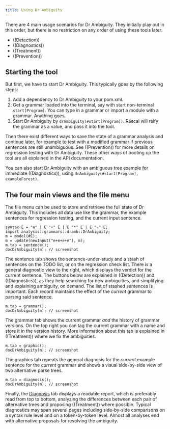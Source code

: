 ```yaml
---
title: Using Dr Ambiguity
---
```


There are 4 main usage scenarios for Dr Ambiguity. They initially play out in this order, but there is no
restriction on any order of using these tools later.

* ((Detection))
* ((Diagnostics))
* ((Treatment))
* ((Prevention))

## Starting the tool

But first, we have to start Dr Ambiguity. This typically goes by the following steps:
1. Add a dependency to Dr Ambiguity to your pom.xml.
2. Get a grammar loaded into the terminal, say with start non-terminal `start[Program]`. You can type in a grammar or import a module with a grammar. Anything goes.
3. Start Dr Ambiguity by `drAmbiguity(#start[Program])`. Rascal will reify the grammar as a value, and pass it into the tool.

Then there exist different ways to save the state of a grammar analysis and continue later,
for example to test with a modified grammar if previous sentences are still unambiguous. 
See ((Prevention)) for more details on regression testing with Dr Ambiguity.
These other ways of booting up the tool are all explained in the API documentation.

You can also start Dr Ambiguity with an ambiguous tree example for immediate ((Diagnostics)), using `drAmbiguity(#start[Program], exampleForest)`.

## The four main views and the file menu

The file menu can be used to store and retrieve the full state of Dr Ambiguity. This includes all data
use like the grammar, the example sentences for regression testing, and the current input sentence.

```rascal-prepare
syntax E = "e" | E "+" E | E "*" E | E "-" E;
import analysis::grammars::dramb::DrAmbiguity;
m = model(#E);
m = update(newInput("e+e+e+e"), m);
m.tab = sentence();
docDrAmbiguity(m); // screenshot
```

The sentence tab shows the sentence-under-study and a stash of sentences on the TODO list, or on the regression check list.
There is a general diagnostic view to the right, which displays the verdict for the current sentence. The buttons below
are explained in ((Detection)) and ((Diagnostics)), as they help searching for new ambiguities, and simplifying and explaining
ambiguity, on demand. The list of stashed sentences is important. Each record maintains the effect of the _current_ grammar
to parsing said sentence.

```rascal-prepare,continue
m.tab = grammar();
docDrAmbiguity(m); // screenshot
```

The grammar tab shows the current grammar _and_ the history of grammar versions.
On the top right you can tag the current grammar with a name and store it in the version history.
More information about this tab is explained in ((Treatment)) where we fix the ambiguities.

```rascal-prepare,continue
m.tab = graphic();
docDrAmbiguity(m); // screenshot
```

The graphics tab repeats the general diagnosis for the _current_ example sentence for the _current_ grammar and 
shows a visual side-by-side view of two alternative parse trees.

```rascal-prepare,continue
m.tab = diagnosis();
docDrAmbiguity(m); // screenshot
```

Finally, the [Diagnosis]((Diagnostics)) tab displays a readable report, which is preferably read from top to bottom,
analyzing the differences between each pair of alternative trees and proposing ((Treatment)) where possible. Typical
diagnostics may span several pages including side-by-side comparisons on a syntax rule level and on a token-by-token
level. Almost all analyses end with alternative proposals for resolving the ambiguity.


